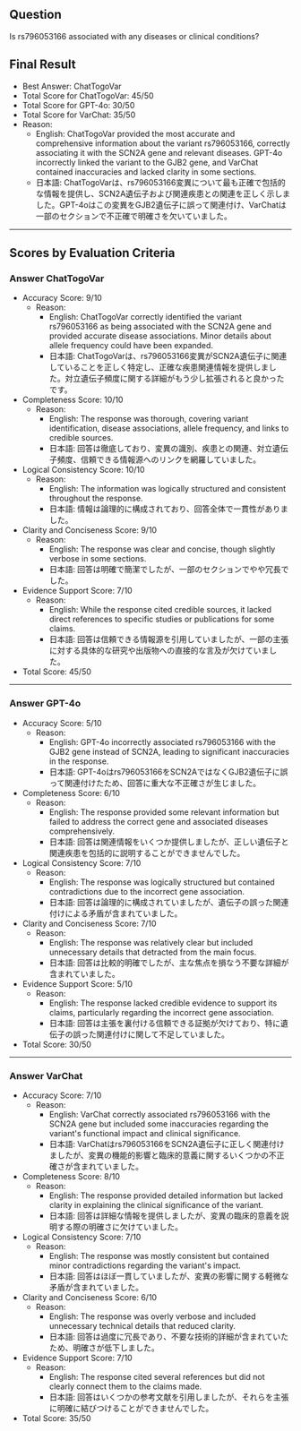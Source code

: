 ## Question

Is rs796053166 associated with any diseases or clinical conditions?

## Final Result

- Best Answer: ChatTogoVar
- Total Score for ChatTogoVar: 45/50
- Total Score for GPT-4o: 30/50
- Total Score for VarChat: 35/50
- Reason:
  - English: ChatTogoVar provided the most accurate and comprehensive information about the variant rs796053166, correctly associating it with the SCN2A gene and relevant diseases. GPT-4o incorrectly linked the variant to the GJB2 gene, and VarChat contained inaccuracies and lacked clarity in some sections.
  - 日本語: ChatTogoVarは、rs796053166変異について最も正確で包括的な情報を提供し、SCN2A遺伝子および関連疾患との関連を正しく示しました。GPT-4oはこの変異をGJB2遺伝子に誤って関連付け、VarChatは一部のセクションで不正確で明確さを欠いていました。

---

## Scores by Evaluation Criteria

### Answer ChatTogoVar
- Accuracy Score: 9/10
  - Reason: 
    - English: ChatTogoVar correctly identified the variant rs796053166 as being associated with the SCN2A gene and provided accurate disease associations. Minor details about allele frequency could have been expanded.
    - 日本語: ChatTogoVarは、rs796053166変異がSCN2A遺伝子に関連していることを正しく特定し、正確な疾患関連情報を提供しました。対立遺伝子頻度に関する詳細がもう少し拡張されると良かったです。
- Completeness Score: 10/10
  - Reason: 
    - English: The response was thorough, covering variant identification, disease associations, allele frequency, and links to credible sources.
    - 日本語: 回答は徹底しており、変異の識別、疾患との関連、対立遺伝子頻度、信頼できる情報源へのリンクを網羅していました。
- Logical Consistency Score: 10/10
  - Reason: 
    - English: The information was logically structured and consistent throughout the response.
    - 日本語: 情報は論理的に構成されており、回答全体で一貫性がありました。
- Clarity and Conciseness Score: 9/10
  - Reason: 
    - English: The response was clear and concise, though slightly verbose in some sections.
    - 日本語: 回答は明確で簡潔でしたが、一部のセクションでやや冗長でした。
- Evidence Support Score: 7/10
  - Reason: 
    - English: While the response cited credible sources, it lacked direct references to specific studies or publications for some claims.
    - 日本語: 回答は信頼できる情報源を引用していましたが、一部の主張に対する具体的な研究や出版物への直接的な言及が欠けていました。
- Total Score: 45/50

---

### Answer GPT-4o
- Accuracy Score: 5/10
  - Reason: 
    - English: GPT-4o incorrectly associated rs796053166 with the GJB2 gene instead of SCN2A, leading to significant inaccuracies in the response.
    - 日本語: GPT-4oはrs796053166をSCN2AではなくGJB2遺伝子に誤って関連付けたため、回答に重大な不正確さが生じました。
- Completeness Score: 6/10
  - Reason: 
    - English: The response provided some relevant information but failed to address the correct gene and associated diseases comprehensively.
    - 日本語: 回答は関連情報をいくつか提供しましたが、正しい遺伝子と関連疾患を包括的に説明することができませんでした。
- Logical Consistency Score: 7/10
  - Reason: 
    - English: The response was logically structured but contained contradictions due to the incorrect gene association.
    - 日本語: 回答は論理的に構成されていましたが、遺伝子の誤った関連付けによる矛盾が含まれていました。
- Clarity and Conciseness Score: 7/10
  - Reason: 
    - English: The response was relatively clear but included unnecessary details that detracted from the main focus.
    - 日本語: 回答は比較的明確でしたが、主な焦点を損なう不要な詳細が含まれていました。
- Evidence Support Score: 5/10
  - Reason: 
    - English: The response lacked credible evidence to support its claims, particularly regarding the incorrect gene association.
    - 日本語: 回答は主張を裏付ける信頼できる証拠が欠けており、特に遺伝子の誤った関連付けに関して不足していました。
- Total Score: 30/50

---

### Answer VarChat
- Accuracy Score: 7/10
  - Reason: 
    - English: VarChat correctly associated rs796053166 with the SCN2A gene but included some inaccuracies regarding the variant's functional impact and clinical significance.
    - 日本語: VarChatはrs796053166をSCN2A遺伝子に正しく関連付けましたが、変異の機能的影響と臨床的意義に関するいくつかの不正確さが含まれていました。
- Completeness Score: 8/10
  - Reason: 
    - English: The response provided detailed information but lacked clarity in explaining the clinical significance of the variant.
    - 日本語: 回答は詳細な情報を提供しましたが、変異の臨床的意義を説明する際の明確さに欠けていました。
- Logical Consistency Score: 7/10
  - Reason: 
    - English: The response was mostly consistent but contained minor contradictions regarding the variant's impact.
    - 日本語: 回答はほぼ一貫していましたが、変異の影響に関する軽微な矛盾が含まれていました。
- Clarity and Conciseness Score: 6/10
  - Reason: 
    - English: The response was overly verbose and included unnecessary technical details that reduced clarity.
    - 日本語: 回答は過度に冗長であり、不要な技術的詳細が含まれていたため、明確さが低下しました。
- Evidence Support Score: 7/10
  - Reason: 
    - English: The response cited several references but did not clearly connect them to the claims made.
    - 日本語: 回答はいくつかの参考文献を引用しましたが、それらを主張に明確に結びつけることができませんでした。
- Total Score: 35/50